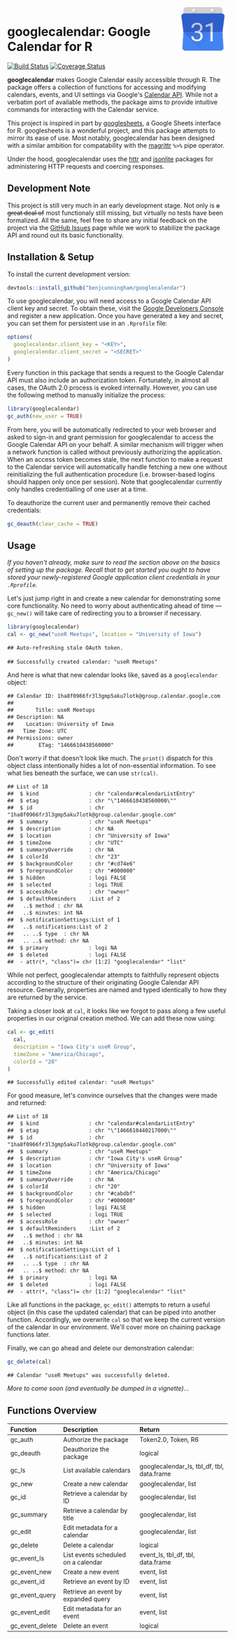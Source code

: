 
<!-- README.md is generated from README.Rmd. Please edit that file. -->
<img src="icon.png" align="right"/>

googlecalendar: Google Calendar for R
=====================================

[![Build Status](https://travis-ci.org/benjcunningham/googlecalendar.svg?branch=master)](https://travis-ci.org/benjcunningham/googlecalendar) [![Coverage Status](https://coveralls.io/repos/github/benjcunningham/googlecalendar/badge.svg?branch=master)](https://coveralls.io/github/benjcunningham/googlecalendar?branch=master)

**googlecalendar** makes Google Calendar easily accessible through R. The package offers a collection of functions for accessing and modifying calendars, events, and UI settings via Google's [Calendar API](https://developers.google.com/google-apps/calendar/). While not a verbatim port of available methods, the package aims to provide intuitive commands for interacting with the Calendar service.

This project is inspired in part by [googlesheets](https://github.com/jennybc/googlesheets), a Google Sheets interface for R. googlesheets is a wonderful project, and this package attempts to mirror its ease of use. Most notably, googlecalendar has been designed with a similar ambition for compatability with the [magrittr](https://github.com/smbache/magrittr) `%>%` pipe operator.

Under the hood, googlecalendar uses the [httr](https://github.com/hadley/httr) and [jsonlite](https://github.com/jeroenooms/jsonlite) packages for administering HTTP requests and coercing responses.

Development Note
----------------

This project is still very much in an early development stage. Not only is ~~a great deal of~~ most functionaly still missing, but virtually no tests have been formalized. All the same, feel free to share any initial feedback on the project via the [GitHub Issues](https://github.com/benjcunningham/googlecalendar/issues) page while we work to stabilize the package API and round out its basic functionality.

Installation & Setup
--------------------

To install the current development version:

``` r
devtools::install_github("benjcunningham/googlecalendar")
```

To use googlecalendar, you will need access to a Google Calendar API client key and secret. To obtain these, visit the [Google Developers Console](https://console.developers.google.com/) and register a new application. Once you have generated a key and secret, you can set them for persistent use in an `.Rprofile` file:

``` r
options(
  googlecalendar.client_key = "<KEY>",
  googlecalendar.client_secret = "<SECRET>"
)
```

Every function in this package that sends a request to the Google Calendar API must also include an authorization token. Fortunately, in almost all cases, the OAuth 2.0 process is evoked internally. However, you can use the following method to manually initialize the process:

``` r
library(googlecalendar)
gc_auth(new_user = TRUE)
```

From here, you will be automatically redirected to your web browser and asked to sign-in and grant permission for googlecalendar to access the Google Calendar API on your behalf. A similar mechanism will trigger when a network function is called without previously authorizing the application. When an access token becomes stale, the next function to make a request to the Calendar service will automatically handle fetching a new one without reinitializing the full authentication procedure (i.e. browser-based logins should happen only once per session). Note that googlecalendar currently only handles credentialling of one user at a time.

To deauthorize the current user and permanently remove their cached credentials:

``` r
gc_deauth(clear_cache = TRUE)
```

Usage
-----

*If you haven't already, make sure to read the section above on the basics of setting up the package. Recall that to get started you ought to have stored your newly-registered Google application client credentials in your `.Rprofile`.*

Let's just jump right in and create a new calendar for demonstrating some core functionality. No need to worry about authenticating ahead of time — `gc_new()` will take care of redirecting you to a browser if necessary.

``` r
library(googlecalendar)
cal <- gc_new("useR Meetups", location = "University of Iowa")
```

    ## Auto-refreshing stale OAuth token.

    ## Successfully created calendar: "useR Meetups"

And here is what that new calendar looks like, saved as a `googlecalendar` object:

    ## Calendar ID: 1ha8f0966fr3l3gmp5aku7lotk@group.calendar.google.com
    ## 
    ##       Title: useR Meetups
    ## Description: NA
    ##    Location: University of Iowa
    ##   Time Zone: UTC
    ## Permissions: owner
    ##        ETag: "1466610438560000"

Don't worry if that doesn't look like much. The `print()` dispatch for this object class intentionally hides a lot of non-essential information. To see what lies beneath the surface, we can use `str(cal)`.

    ## List of 18
    ##  $ kind                : chr "calendar#calendarListEntry"
    ##  $ etag                : chr "\"1466610438560000\""
    ##  $ id                  : chr "1ha8f0966fr3l3gmp5aku7lotk@group.calendar.google.com"
    ##  $ summary             : chr "useR Meetups"
    ##  $ description         : chr NA
    ##  $ location            : chr "University of Iowa"
    ##  $ timeZone            : chr "UTC"
    ##  $ summaryOverride     : chr NA
    ##  $ colorId             : chr "23"
    ##  $ backgroundColor     : chr "#cd74e6"
    ##  $ foregroundColor     : chr "#000000"
    ##  $ hidden              : logi FALSE
    ##  $ selected            : logi TRUE
    ##  $ accessRole          : chr "owner"
    ##  $ defaultReminders    :List of 2
    ##   ..$ method : chr NA
    ##   ..$ minutes: int NA
    ##  $ notificationSettings:List of 1
    ##   ..$ notifications:List of 2
    ##   .. ..$ type  : chr NA
    ##   .. ..$ method: chr NA
    ##  $ primary             : logi NA
    ##  $ deleted             : logi FALSE
    ##  - attr(*, "class")= chr [1:2] "googlecalendar" "list"

While not perfect, googlecalendar attempts to faithfully represent objects according to the structure of their originating Google Calendar API resource. Generally, properties are named and typed identically to how they are returned by the service.

Taking a closer look at `cal`, it looks like we forgot to pass along a few useful properties in our original creation method. We can add these now using:

``` r
cal <- gc_edit(
  cal,
  description = "Iowa City's useR Group",
  timeZone = "America/Chicago",
  colorId = "20"
)
```

    ## Successfully edited calendar: "useR Meetups"

For good measure, let's convince ourselves that the changes were made and returned:

    ## List of 18
    ##  $ kind                : chr "calendar#calendarListEntry"
    ##  $ etag                : chr "\"1466610440217000\""
    ##  $ id                  : chr "1ha8f0966fr3l3gmp5aku7lotk@group.calendar.google.com"
    ##  $ summary             : chr "useR Meetups"
    ##  $ description         : chr "Iowa City's useR Group"
    ##  $ location            : chr "University of Iowa"
    ##  $ timeZone            : chr "America/Chicago"
    ##  $ summaryOverride     : chr NA
    ##  $ colorId             : chr "20"
    ##  $ backgroundColor     : chr "#cabdbf"
    ##  $ foregroundColor     : chr "#000000"
    ##  $ hidden              : logi FALSE
    ##  $ selected            : logi TRUE
    ##  $ accessRole          : chr "owner"
    ##  $ defaultReminders    :List of 2
    ##   ..$ method : chr NA
    ##   ..$ minutes: int NA
    ##  $ notificationSettings:List of 1
    ##   ..$ notifications:List of 2
    ##   .. ..$ type  : chr NA
    ##   .. ..$ method: chr NA
    ##  $ primary             : logi NA
    ##  $ deleted             : logi FALSE
    ##  - attr(*, "class")= chr [1:2] "googlecalendar" "list"

Like all functions in the package, `gc_edit()` attempts to return a useful object (in this case the updated calendar) that can be piped into another function. Accordingly, we overwrite `cal` so that we keep the current version of the calendar in our environment. We'll cover more on chaining package functions later.

Finally, we can go ahead and delete our demonstration calendar:

``` r
gc_delete(cal)
```

    ## Calendar "useR Meetups" was successfully deleted.

*More to come soon (and eventually be dumped in a vignette)...*

Functions Overview
------------------

| Function          | Description                         | Return                                       |
|:------------------|:------------------------------------|:---------------------------------------------|
| gc\_auth          | Authorize the package               | Token2.0, Token, R6                          |
| gc\_deauth        | Deauthorize the package             | logical                                      |
| gc\_ls            | List available calendars            | googlecalendar\_ls, tbl\_df, tbl, data.frame |
| gc\_new           | Create a new calendar               | googlecalendar, list                         |
| gc\_id            | Retrieve a calendar by ID           | googlecalendar, list                         |
| gc\_summary       | Retrieve a calendar by title        | googlecalendar, list                         |
| gc\_edit          | Edit metadata for a calendar        | googlecalendar, list                         |
| gc\_delete        | Delete a calendar                   | logical                                      |
| gc\_event\_ls     | List events scheduled on a calendar | event\_ls, tbl\_df, tbl, data.frame          |
| gc\_event\_new    | Create a new event                  | event, list                                  |
| gc\_event\_id     | Retrieve an event by ID             | event, list                                  |
| gc\_event\_query  | Retrieve an event by expanded query | event, list                                  |
| gc\_event\_edit   | Edit metadata for an event          | event, list                                  |
| gc\_event\_delete | Delete an event                     | logical                                      |
